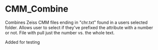 # CMM_Combine
Combines Zeiss CMM files ending in "chr.txt" found in a users selected folder.
Allows user to select if they've prefixed the attribute with a number or not. File with pull just the number vs. the whole text.

Added for testing
